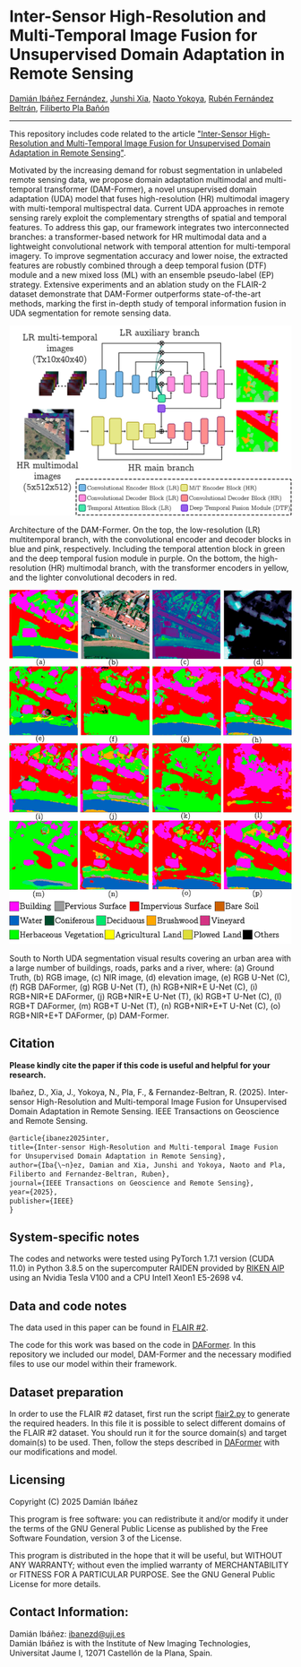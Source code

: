# Inter-Sensor High-Resolution and Multi-Temporal Image Fusion for Unsupervised Domain Adaptation in Remote Sensing

[Damián Ibáñez Fernández](https://orcid.org/0000-0002-3252-1252), [Junshi Xia](https://scholar.google.com/citations?user=n1aKdTkAAAAJ&hl=en), [Naoto Yokoya](https://naotoyokoya.com/), [Rubén Fernández Beltrán](https://scholar.google.es/citations?user=pdzJmcQAAAAJ&hl=es), [Filiberto Pla Bañón](https://ieeexplore.ieee.org/author/37270640500)

___________

This repository includes code related to the article ["Inter-Sensor High-Resolution and Multi-Temporal Image Fusion for Unsupervised Domain Adaptation in Remote Sensing"](https://ieeexplore.ieee.org/document/11000318). 

Motivated by the increasing demand for robust segmentation in unlabeled remote sensing data, we propose domain adaptation multimodal and multi-temporal transformer (DAM-Former), a novel unsupervised domain adaptation (UDA) model that fuses high-resolution (HR) multimodal imagery with multi-temporal multispectral data. Current UDA approaches in remote sensing rarely exploit the complementary strengths of spatial and temporal features. To address this gap, our framework integrates two interconnected branches: a transformer-based network for HR multimodal data and a lightweight convolutional network with temporal attention for multi-temporal imagery. To improve segmentation accuracy and lower noise, the extracted features are robustly combined through a deep temporal fusion (DTF) module and a new mixed loss (ML) with an ensemble pseudo-label (EP) strategy. Extensive experiments and an ablation study on the FLAIR-2 dataset demonstrate that DAM-Former outperforms state-of-the-art methods, marking the first in-depth study of temporal information fusion in UDA segmentation for remote sensing data.

![alt text](images/DAMFORMER.png)

Architecture of the DAM-Former. On the top, the low-resolution (LR) multitemporal branch, with the convolutional encoder and decoder blocks in blue and pink, respectively. Including the temporal attention block in green and the deep temporal fusion module in purple. On the bottom, the high-resolution (HR) multimodal branch, with the transformer encoders in yellow, and the lighter convolutional decoders in red.

![alt text](images/example.png)

South to North UDA segmentation visual results covering an urban area with a large number of buildings, roads, parks and a river, where: (a) Ground Truth, (b) RGB image, (c) NIR image, (d) elevation image, (e) RGB U-Net (C), (f) RGB DAFormer, (g) RGB U-Net (T), (h) RGB+NIR+E U-Net (C), (i) RGB+NIR+E DAFormer, (j) RGB+NIR+E U-Net (T), (k) RGB+T U-Net (C), (l) RGB+T DAFormer, (m) RGB+T U-Net (T), (n) RGB+NIR+E+T U-Net (C), (o) RGB+NIR+E+T DAFormer, (p) DAM-Former.

Citation
---------------------

**Please kindly cite the paper if this code is useful and helpful for your research.**

Ibañez, D., Xia, J., Yokoya, N., Pla, F., & Fernandez-Beltran, R. (2025). Inter-sensor High-Resolution and Multi-temporal Image Fusion for Unsupervised Domain Adaptation in Remote Sensing. IEEE Transactions on Geoscience and Remote Sensing.

    @article{ibanez2025inter,
    title={Inter-sensor High-Resolution and Multi-temporal Image Fusion for Unsupervised Domain Adaptation in Remote Sensing},
    author={Iba{\~n}ez, Damian and Xia, Junshi and Yokoya, Naoto and Pla, Filiberto and Fernandez-Beltran, Ruben},
    journal={IEEE Transactions on Geoscience and Remote Sensing},
    year={2025},
    publisher={IEEE}
    }

System-specific notes
---------------------
The codes and networks were tested using PyTorch 1.7.1 version (CUDA 11.0) in Python 3.8.5 on the supercomputer RAIDEN provided by [RIKEN AIP](https://www.riken.jp/) using an Nvidia Tesla V100 and a CPU Intel1 Xeon1 E5-2698 v4.

Data and code notes
---------------------
The data used in this paper can be found in [FLAIR #2](https://github.com/IGNF/FLAIR-2). 

The code for this work was based on the code in [DAFormer](https://github.com/lhoyer/DAFormer). In this repository we included our model, DAM-Former and the necessary modified files to use our model within their framework.

Dataset preparation
---------------------
In order to use the FLAIR #2 dataset, first run the script [flair2.py](https://github.com/ibanezfd/DAM_Former/blob/main/tools/convert_datasets/flair2.py) to generate the required headers. In this file it is possible to select different domains of the FLAIR #2 dataset. You should run it for the source domain(s) and target domain(s) to be used. 
Then, follow the steps described in [DAFormer](https://github.com/lhoyer/DAFormer) with our modifications and model. 

Licensing
---------

Copyright (C) 2025 Damián Ibáñez

This program is free software: you can redistribute it and/or modify it under the terms of the GNU General Public License as published by the Free Software Foundation, version 3 of the License.

This program is distributed in the hope that it will be useful, but WITHOUT ANY WARRANTY; without even the implied warranty of MERCHANTABILITY or FITNESS FOR A PARTICULAR PURPOSE. See the GNU General Public License for more details.

Contact Information:
--------------------

Damián Ibáñez: ibanezd@uji.es<br>
Damián Ibáñez is with the Institute of New Imaging Technologies, Universitat Jaume I, 12071 Castellón de la Plana, Spain. 
